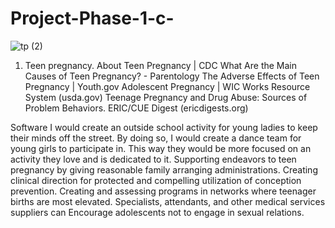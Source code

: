 # Project-Phase-1-c-
![tp (2)](https://user-images.githubusercontent.com/97460847/162484757-7f33aa23-7a59-40a6-a1c4-732ef3083f6d.png)
1.	Teen pregnancy.
 About Teen Pregnancy | CDC
What Are the Main Causes of Teen Pregnancy? - Parentology
The Adverse Effects of Teen Pregnancy | Youth.gov
Adolescent Pregnancy | WIC Works Resource System (usda.gov)
Teenage Pregnancy and Drug Abuse: Sources of Problem Behaviors. ERIC/CUE Digest (ericdigests.org)

Software
I would create an outside school activity for young ladies to keep their minds off the street. By doing so, I would create a dance team for young girls to participate in. This way they would be more focused on an activity they love and is dedicated to it. Supporting endeavors to teen pregnancy by giving reasonable family arranging administrations. Creating clinical direction for protected and compelling utilization of conception prevention. Creating and assessing programs in networks where teenager births are most elevated. Specialists, attendants, and other medical services suppliers can Encourage adolescents not to engage in sexual relations.

